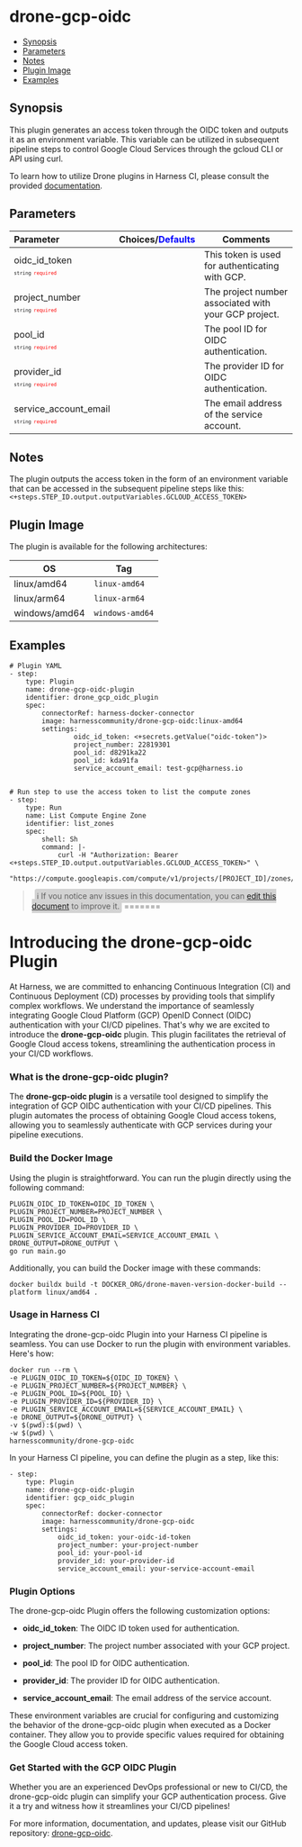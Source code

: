 # drone-gcp-oidc

- [Synopsis](#Synopsis)
- [Parameters](#Parameters)
- [Notes](#Notes)
- [Plugin Image](#Plugin-Image)
- [Examples](#Examples)

## Synopsis

This plugin generates an access token through the OIDC token and outputs it as an environment variable. This variable can be utilized in subsequent pipeline steps to control Google Cloud Services through the gcloud CLI or API using curl.

To learn how to utilize Drone plugins in Harness CI, please consult the provided [documentation](https://developer.harness.io/docs/continuous-integration/use-ci/use-drone-plugins/run-a-drone-plugin-in-ci).

## Parameters

| Parameter                                                                                                                           | Choices/<span style="color:blue;">Defaults</span> | Comments                                             |
| :---------------------------------------------------------------------------------------------------------------------------------- | :------------------------------------------------ | ---------------------------------------------------- |
| oidc_id_token <span style="font-size: 10px"><br/>`string`</span> <span style="color:red; font-size: 10px">`required`</span>         |                                                   | This token is used for authenticating with GCP.      |
| project_number <span style="font-size: 10px"><br/>`string`</span> <span style="color:red; font-size: 10px">`required`</span>        |                                                   | The project number associated with your GCP project. |
| pool_id <span style="font-size: 10px"><br/>`string`</span> <span style="color:red; font-size: 10px">`required`</span>               |                                                   | The pool ID for OIDC authentication.                 |
| provider_id <span style="font-size: 10px"><br/>`string`</span> <span style="color:red; font-size: 10px">`required`</span>           |                                                   | The provider ID for OIDC authentication.             |
| service_account_email <span style="font-size: 10px"><br/>`string`</span> <span style="color:red; font-size: 10px">`required`</span> |                                                   | The email address of the service account.            |

## Notes

The plugin outputs the access token in the form of an environment variable that can be accessed in the subsequent pipeline steps like this: `<+steps.STEP_ID.output.outputVariables.GCLOUD_ACCESS_TOKEN>`

## Plugin Image

The plugin is available for the following architectures:

| OS            | Tag             |
| ------------- | --------------- |
| linux/amd64   | `linux-amd64`   |
| linux/arm64   | `linux-arm64`   |
| windows/amd64 | `windows-amd64` |

## Examples

```
# Plugin YAML
- step:
    type: Plugin
    name: drone-gcp-oidc-plugin
    identifier: drone_gcp_oidc_plugin
    spec:
        connectorRef: harness-docker-connector
        image: harnesscommunity/drone-gcp-oidc:linux-amd64
        settings:
                oidc_id_token: <+secrets.getValue("oidc-token")>
                project_number: 22819301
                pool_id: d8291ka22
                pool_id: kda91fa
                service_account_email: test-gcp@harness.io


# Run step to use the access token to list the compute zones
- step:
    type: Run
    name: List Compute Engine Zone
    identifier: list_zones
    spec:
        shell: Sh
        command: |-
            curl -H "Authorization: Bearer <+steps.STEP_ID.output.outputVariables.GCLOUD_ACCESS_TOKEN>" \
            "https://compute.googleapis.com/compute/v1/projects/[PROJECT_ID]/zones/[ZONE]/instances"
```

> <span style="font-size: 14px; margin-left:5px; background-color: #d3d3d3; padding: 4px; border-radius: 4px;">ℹ️ If you notice any issues in this documentation, you can [edit this document](https://github.com/harness-community/drone-gcp-oidc/blob/main/README.md) to improve it.</span>
=======
# Introducing the drone-gcp-oidc Plugin

At Harness, we are committed to enhancing Continuous Integration (CI) and Continuous Deployment (CD) processes by providing tools that simplify complex workflows. We understand the importance of seamlessly integrating Google Cloud Platform (GCP) OpenID Connect (OIDC) authentication with your CI/CD pipelines. That's why we are excited to introduce the **drone-gcp-oidc** plugin. This plugin facilitates the retrieval of Google Cloud access tokens, streamlining the authentication process in your CI/CD workflows.

### What is the drone-gcp-oidc plugin?

The **drone-gcp-oidc plugin** is a versatile tool designed to simplify the integration of GCP OIDC authentication with your CI/CD pipelines. This plugin automates the process of obtaining Google Cloud access tokens, allowing you to seamlessly authenticate with GCP services during your pipeline executions.

### Build the Docker Image

Using the plugin is straightforward. You can run the plugin directly using the following command:

    PLUGIN_OIDC_ID_TOKEN=OIDC_ID_TOKEN \
    PLUGIN_PROJECT_NUMBER=PROJECT_NUMBER \
    PLUGIN_POOL_ID=POOL_ID \
    PLUGIN_PROVIDER_ID=PROVIDER_ID \
    PLUGIN_SERVICE_ACCOUNT_EMAIL=SERVICE_ACCOUNT_EMAIL \
    DRONE_OUTPUT=DRONE_OUTPUT \
    go run main.go

Additionally, you can build the Docker image with these commands:

    docker buildx build -t DOCKER_ORG/drone-maven-version-docker-build --platform linux/amd64 .

### Usage in Harness CI

Integrating the drone-gcp-oidc Plugin into your Harness CI pipeline is seamless. You can use Docker to run the plugin with environment variables. Here's how:

    docker run --rm \
    -e PLUGIN_OIDC_ID_TOKEN=${OIDC_ID_TOKEN} \
    -e PLUGIN_PROJECT_NUMBER=${PROJECT_NUMBER} \
    -e PLUGIN_POOL_ID=${POOL_ID} \
    -e PLUGIN_PROVIDER_ID=${PROVIDER_ID} \
    -e PLUGIN_SERVICE_ACCOUNT_EMAIL=${SERVICE_ACCOUNT_EMAIL} \
    -e DRONE_OUTPUT=${DRONE_OUTPUT} \
    -v $(pwd):$(pwd) \
    -w $(pwd) \
    harnesscommunity/drone-gcp-oidc

In your Harness CI pipeline, you can define the plugin as a step, like this:

    - step:
        type: Plugin
        name: drone-gcp-oidc-plugin
        identifier: gcp_oidc_plugin
        spec:
            connectorRef: docker-connector
            image: harnesscommunity/drone-gcp-oidc
            settings:
                oidc_id_token: your-oidc-id-token
                project_number: your-project-number
                pool_id: your-pool-id
                provider_id: your-provider-id
                service_account_email: your-service-account-email

### Plugin Options

The drone-gcp-oidc Plugin offers the following customization options:

- **oidc_id_token**: The OIDC ID token used for authentication.

- **project_number**: The project number associated with your GCP project.

- **pool_id**: The pool ID for OIDC authentication.

- **provider_id**: The provider ID for OIDC authentication.

- **service_account_email**: The email address of the service account.

These environment variables are crucial for configuring and customizing the behavior of the drone-gcp-oidc plugin when executed as a Docker container. They allow you to provide specific values required for obtaining the Google Cloud access token.

### Get Started with the GCP OIDC Plugin

Whether you are an experienced DevOps professional or new to CI/CD, the drone-gcp-oidc plugin can simplify your GCP authentication process. Give it a try and witness how it streamlines your CI/CD pipelines!

For more information, documentation, and updates, please visit our GitHub repository: [drone-gcp-oidc](https://github.com/harness-community/drone-gcp-oidc).
